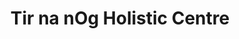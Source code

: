 ---
title: "Tir na nOg Holistic Centre"
url: /by-glasgow/tir-na-nog-holistic-centre/
shop: variety store
---